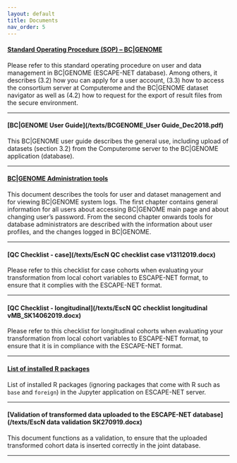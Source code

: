 ```yaml
---
layout: default
title: Documents
nav_order: 5
---
```


#### <a name="qtl"></a>[Standard Operating Procedure (SOP) – BC|GENOME](/texts/EscapeNet_SOP.pdf)

Please refer to this standard operating procedure on user and data management in BC\|GENOME (ESCAPE-NET database). Among others, it describes (3.2) how you can apply for a user account, (3.3) how to access the consortium server at Computerome and the BC\|GENOME dataset navigator as well as (4.2) how to request for the export of result files from the secure environment.

---

#### <a name="qtl"></a>[BC|GENOME User Guide](/texts/BCGENOME_User Guide_Dec2018.pdf)

This BC\|GENOME user guide describes the general use, including upload of datasets (section 3.2) from the Computerome server to the BC\|GENOME application (database).

---

#### <a name="qtl"></a>[BC|GENOME Administration tools](/texts/BCGENOME_Administration_tools.pdf)

This document describes the tools for user and dataset management and for viewing BC|GENOME system logs.
The first chapter contains general information for all users about accessing BC|GENOME main page and about
changing user’s password.
From the second chapter onwards tools for database administrators are described with the information about
user profiles, and the changes logged in BC|GENOME.

---

#### <a name="qtl"></a>[QC Checklist - case](/texts/EscN QC checklist case v13112019.docx)

Please refer to this checklist for case cohorts when evaluating your transformation from local cohort variables to ESCAPE-NET format, to ensure that it complies with the ESCAPE-NET format.

---

#### <a name="qtl"></a>[QC Checklist - longitudinal](/texts/EscN QC checklist longitudinal vMB_SK14062019.docx)

Please refer to this checklist for longitudinal cohorts when evaluating your transformation from local cohort variables to ESCAPE-NET format, to ensure that it is in compliance with the ESCAPE-NET format.

---

#### <a name="qtl"></a>[List of installed R packages](/texts/installed_packages.txt)

List of installed R packages (ignoring packages that come with R such as ```base``` and ```foreign```) in the Jupyter application on ESCAPE-NET server.  

---

#### <a name="qtl"></a>[Validation of transformed data uploaded to the ESCAPE-NET database](/texts/EscN data validation SK270919.docx)

This document functions as a validation, to ensure that the uploaded transformed cohort data is inserted correctly in the joint database.

---
